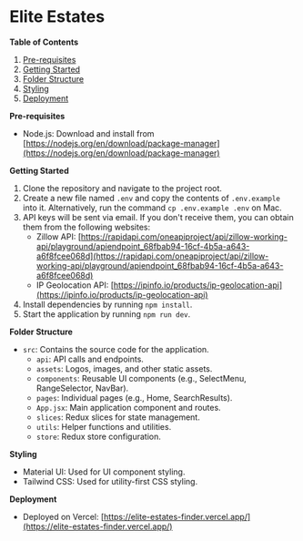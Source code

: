 
# Elite Estates

**Table of Contents**

1. [Pre-requisites](#pre-requisites)
2. [Getting Started](#getting-started)
3. [Folder Structure](#folder-structure)
4. [Styling](#styling)
5. [Deployment](#deployment)

**Pre-requisites**

* Node.js: Download and install from [https://nodejs.org/en/download/package-manager](https://nodejs.org/en/download/package-manager)

**Getting Started**

1. Clone the repository and navigate to the project root.
2. Create a new file named `.env` and copy the contents of `.env.example` into it. Alternatively, run the command `cp .env.example .env` on Mac.
3. API keys will be sent via email. If you don't receive them, you can obtain them from the following websites:
	* Zillow API: [https://rapidapi.com/oneapiproject/api/zillow-working-api/playground/apiendpoint_68fbab94-16cf-4b5a-a643-a6f8fcee068d](https://rapidapi.com/oneapiproject/api/zillow-working-api/playground/apiendpoint_68fbab94-16cf-4b5a-a643-a6f8fcee068d)
	* IP Geolocation API: [https://ipinfo.io/products/ip-geolocation-api](https://ipinfo.io/products/ip-geolocation-api)
4. Install dependencies by running `npm install`.
5. Start the application by running `npm run dev`.

**Folder Structure**

* `src`: Contains the source code for the application.
	+ `api`: API calls and endpoints.
	+ `assets`: Logos, images, and other static assets.
	+ `components`: Reusable UI components (e.g., SelectMenu, RangeSelector, NavBar).
	+ `pages`: Individual pages (e.g., Home, SearchResults).
	+ `App.jsx`: Main application component and routes.
	+ `slices`: Redux slices for state management.
	+ `utils`: Helper functions and utilities.
	+ `store`: Redux store configuration.

**Styling**

* Material UI: Used for UI component styling.
* Tailwind CSS: Used for utility-first CSS styling.

**Deployment**

* Deployed on Vercel: [https://elite-estates-finder.vercel.app/](https://elite-estates-finder.vercel.app/)